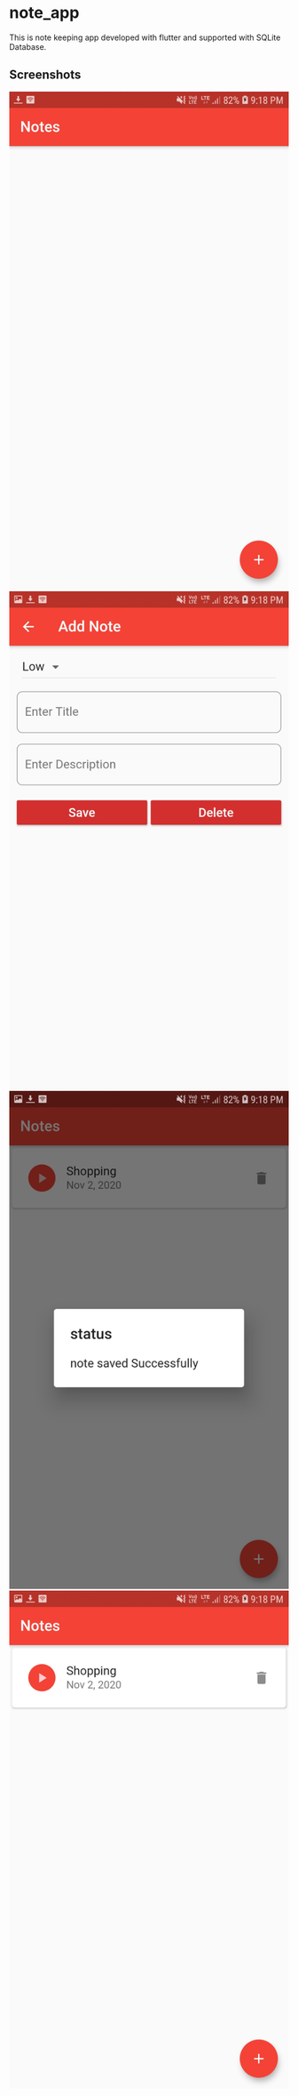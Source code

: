 # note_app

This is note keeping app developed with flutter and supported with SQLite Database.

## Screenshots
![1](https://github.com/pdhankhar61/note_app/blob/main/note_app_1.jpg)
![2](https://github.com/pdhankhar61/note_app/blob/main/note_app_2.jpg)
![3](https://github.com/pdhankhar61/note_app/blob/main/note_app_3.jpg)
![4](https://github.com/pdhankhar61/note_app/blob/main/note_app_4.jpg)


